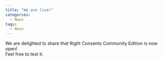 ```yaml
---
title: "We are live!"
categories:
  - News
tags:
  - News
---
```


We are delighted to share that Right Consents Community Edition is now open!  
Feel free to test it.

